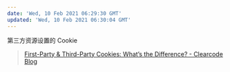 ```yaml
---
date: 'Wed, 10 Feb 2021 06:29:30 GMT'
updated: 'Wed, 10 Feb 2021 06:30:04 GMT'
---
```


第三方资源设置的 Cookie

> [First-Party & Third-Party Cookies: What’s the Difference? - Clearcode Blog](https://clearcode.cc/blog/difference-between-first-party-third-party-cookies/)
